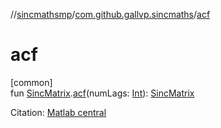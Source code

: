 //[sincmathsmp](../../index.md)/[com.github.gallvp.sincmaths](index.md)/[acf](acf.md)

# acf

[common]\
fun [SincMatrix](-sinc-matrix/index.md).[acf](acf.md)(numLags: [Int](https://kotlinlang.org/api/latest/jvm/stdlib/kotlin/-int/index.html)): [SincMatrix](-sinc-matrix/index.md)

Citation: [Matlab central](https://au.mathworks.com/matlabcentral/fileexchange/30540-autocorrelation-function-acf)
